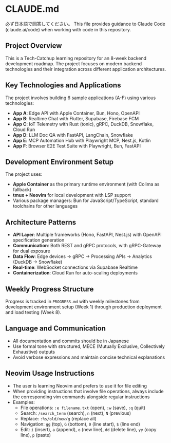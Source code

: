 # CLAUDE.md

必ず日本語で回答してください。
This file provides guidance to Claude Code (claude.ai/code) when working with code in this repository.

## Project Overview

This is a Tech-Catchup learning repository for an 8-week backend development roadmap. The project focuses on modern backend technologies and their integration across different application architectures.

## Key Technologies and Applications

The project involves building 6 sample applications (A-F) using various technologies:

- **App A**: Edge API with Apple Container, Bun, Hono, OpenAPI
- **App B**: Realtime Chat with Flutter, Supabase, Firebase FCM
- **App C**: IoT Telemetry with Rust (tonic), gRPC, DuckDB, Snowflake, Cloud Run
- **App D**: LLM Doc QA with FastAPI, LangChain, Snowflake
- **App E**: MCP Automation Hub with Playwright MCP, Nest.js, Kotlin
- **App F**: Browser E2E Test Suite with Playwright, Bun, FastAPI

## Development Environment Setup

The project uses:

- **Apple Container** as the primary runtime environment (with Colima as fallback)
- **tmux + Neovim** for local development with LSP support
- Various package managers: Bun for JavaScript/TypeScript, standard toolchains for other languages

## Architecture Patterns

- **API Layer**: Multiple frameworks (Hono, FastAPI, Nest.js) with OpenAPI specification generation
- **Communication**: Both REST and gRPC protocols, with gRPC-Gateway for dual exposure
- **Data Flow**: Edge devices → gRPC → Processing APIs → Analytics (DuckDB → Snowflake)
- **Real-time**: WebSocket connections via Supabase Realtime
- **Containerization**: Cloud Run for auto-scaling deployments

## Weekly Progress Structure

Progress is tracked in `PROGRESS.md` with weekly milestones from development environment setup (Week 1) through production deployment and load testing (Week 8).

## Language and Communication

- All documentation and commits should be in Japanese
- Use formal tone with structured, MECE (Mutually Exclusive, Collectively Exhaustive) outputs
- Avoid verbose expressions and maintain concise technical explanations

## Neovim Usage Instructions

- The user is learning Neovim and prefers to use it for file editing
- When providing instructions that involve file operations, always include the corresponding vim commands alongside regular instructions
- Examples:
  - File operations: `:e filename.txt` (open), `:w` (save), `:q` (quit)
  - Search: `/search_term` (search), `n` (next), `N` (previous)
  - Replace: `:%s/old/new/g` (replace all)
  - Navigation: `gg` (top), `G` (bottom), `0` (line start), `$` (line end)
  - Edit: `i` (insert), `a` (append), `o` (new line), `dd` (delete line), `yy` (copy line), `p` (paste)
